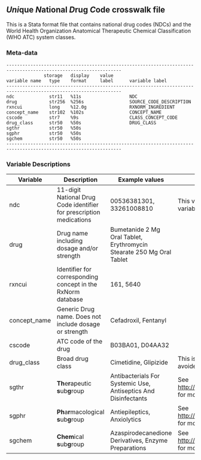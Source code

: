 ## *Uni*que *N*ational *D*rug *C*ode  crosswalk file

This is a Stata format file that contains national drug codes (NDCs) and the World Health Organization Anatomical Therapeutic Chemical Classification (WHO ATC) system classes.

### Meta-data    

    -----------------------------------------------------------------------------------------------------------------
                  storage   display    value
    variable name   type    format     label      variable label
    -----------------------------------------------------------------------------------------------------------------
    ndc             str11   %11s                  NDC
    drug            str256  %256s                 SOURCE_CODE_DESCRIPTION
    rxncui          long    %12.0g                RXNORM_INGREDIENT
    concept_name    str102  %102s                 CONCEPT_NAME
    cscode          str7    %9s                   CLASS_CONCEPT_CODE
    drug_class      str50   %50s                  DRUG_CLASS
    sgthr           str50   %50s                  
    sgphr           str50   %50s                  
    sgchem          str50   %50s                  
    -----------------------------------------------------------------------------------------------------------------

### Variable Descriptions

| Variable     | Description                                                         | Example values                                                        | Notes                                                                                                                                      |   |
|--------------|---------------------------------------------------------------------|-----------------------------------------------------------------------|--------------------------------------------------------------------------------------------------------------------------------------------|---|
| ndc          | 11-digit National Drug Code identifier for prescription medications | 00536381301, 33261008810                                              | This variable should always be maintained as a string/character variable                                                                   |   |
| drug         | Drug name including dosage and/or strength                          | Bumetanide 2 Mg Oral Tablet,  Erythromycin Stearate 250 Mg Oral Tablet |                                                                                                                                            |   |
| rxncui       | Identifier for corresponding concept in the RxNorm database         | 161, 5640                                                             |                                                                                                                                            |   |
| concept_name | Generic Drug name. Does not include dosage or strength              | Cefadroxil, Fentanyl                                                  |                                                                                                                                            |   |
| cscode       | ATC code of the drug                                                | B03BA01, D04AA32                                                      |                                                                                                                                            |   |
| drug_class   | Broad drug class                                                    | Cimetidine, Glipizide                                                 | This is a very broad drug classification and for most intents shohuld be avoided. This is very closely related to `concept_name` variable. |   |
| sgthr        | **Th**e**r**apeutic **s**ub**g**roup                                | Antibacterials For Systemic Use, Antiseptics And Disinfectants        | See http://apps.who.int/medicinedocs/en/d/Js4876e/6.2.html#Js4876e.6.2 for more details                                                    |   |
| sgphr        | **Ph**a**r**macological **s**ub**g**roup                            | Antiepileptics, Anxiolytics                                           | See http://apps.who.int/medicinedocs/en/d/Js4876e/6.2.html#Js4876e.6.2 for more details                                                    |   |
| sgchem       | **Chem**ical **s**ub**g**roup                                       | Azaspirodecanedione Derivatives, Enzyme Preparations                  | See http://apps.who.int/medicinedocs/en/d/Js4876e/6.2.html#Js4876e.6.2 for more details                                                    |   |
